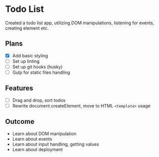# Todo List

Created a todo list app, utilizing DOM manipulations, listening for events, creating element etc.

## Plans

* [x] Add basic styling
* [ ] Set up linting
* [ ] Set up git hooks (husky)
* [ ] Gulp for static files handling

## Features
* [ ] Drag and drop, sort todos
* [ ] Rewrite document.createElement, move to HTML ```<template>``` usage

## Outcome
* Learn about DOM manipulation
* Learn about events
* Learn about input handling, getting values
* Learn about deployment
